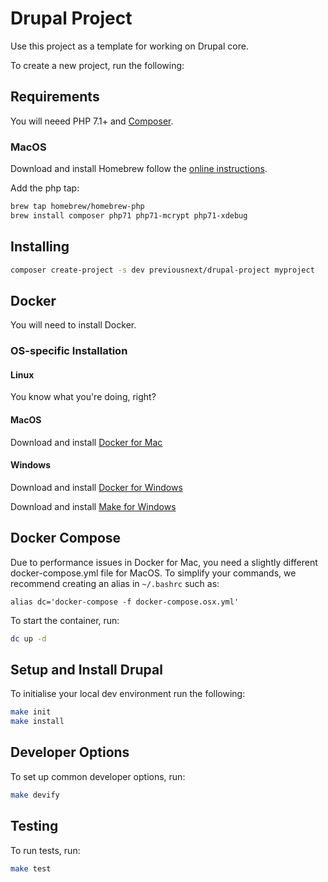 # Drupal Project

Use this project as a template for working on Drupal core.

To create a new project, run the following:

## Requirements

You will neeed PHP 7.1+ and [Composer][5].

### MacOS

Download and install Homebrew follow the [online instructions][4].

Add the php tap:

```bash
brew tap homebrew/homebrew-php
brew install composer php71 php71-mcrypt php71-xdebug
```

## Installing

```bash
composer create-project -s dev previousnext/drupal-project myproject
```

## Docker

You will need to install Docker.

### OS-specific Installation

#### Linux

You know what you're doing, right?

#### MacOS

Download and install [Docker for Mac][1]

#### Windows

Download and install [Docker for Windows][2]

Download and install [Make for Windows][3]

## Docker Compose

Due to performance issues in Docker for Mac, you need a slightly different
docker-compose.yml file for MacOS. To simplify your commands, we recommend
creating an alias in `~/.bashrc` such as:

```
alias dc='docker-compose -f docker-compose.osx.yml'
```

To start the container, run:

```bash
dc up -d
```

## Setup and Install Drupal

To initialise your local dev environment run the following:

```bash
make init
make install
```

## Developer Options

To set up common developer options, run:

```bash
make devify
```

## Testing

To run tests, run:

```bash
make test
```

[1]: https://www.docker.com/docker-mac
[2]: https://www.docker.com/docker-windows
[3]: http://gnuwin32.sourceforge.net/packages/make.htm
[4]: https://brew.sh/
[5]: https://getcomposer.org
